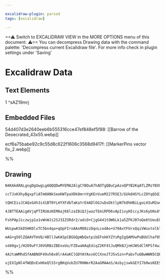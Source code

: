 ```yaml
---

excalidraw-plugin: parsed
tags: [excalidraw]

---
```

==⚠  Switch to EXCALIDRAW VIEW in the MORE OPTIONS menu of this document. ⚠== You can decompress Drawing data with the command palette: 'Decompress current Excalidraw file'. For more info check in plugin settings under 'Saving'


# Excalidraw Data

## Text Elements
1 ^sAZ19mrj

## Embedded Files
54d407d3e2640eeb6b555316cce47ef848ef5f88: [[Barrow of the Desecrated_43x55.webp]]

ecf6a75babe92c9c55d8c622f1606c3568d9417f: [[MarkerPins vector fix_2.webp]]

%%
## Drawing
```compressed-json
N4KAkARALgngDgUwgLgAQQQDwMYEMA2AlgCYBOuA7hADTgQBuCpAzoQPYB2KqATLZMzYBXUtiRoIACyhQ4zZAHoFAc0JRJQgEYA6bGwC2CgF7N6hbEcK4OCtptbErHALRY8RMpWdx8Q1TdIEfARcZgRmBShcZQUebQBGAGZtAAYaOiCEfQQOKGZuAG1wMFAwMogSbgh8GABpTAAFAHUAJQBWdLLIWEQqwn1opH5yzG5nAHYAFkntRLaeSfGADhSe

ccTJxKXhyBgxpfiATm0ANkSeeKWTpaXDk8mrnYgKEnVueM227R5E3/GUk6HSYLcZ8YqQSQIQjKaTvJZzbTjM4nJInZbXJaTJ7WZTBbgpJ7MKCkNgAawQAGE2Pg2KQqsTrMw4LhArlOuVNLhsKTlCShBxiFSaXSJAyOEyWTkoOzIAAzQj4fAAZVgeIkki5GkCMogRJJ5Kar0k70JxLJCBVMDV6EEHh1fJhHHC+TQ8SebGZ2DUe1dKQJ4IgfIFTuYL

tQHCEisJCAQxG4h3i41BT0YLHYXFdbTaKaYrE4ADlOGJuDxDktlpN7k8hHBiLgoLH3uM2onAQ9fi2noRmAARTINuNoWUEMJPXnCOAASWIYYKAF0npphAKAKLBbK5WcLgNEDik7gRqM7tjcxtoYlCBBPeXBadVNqTYiTFLjYiJBA8e4pGOaE6aLNtIk8QnNgYiLAgsqYksEFtJBSw6sw7jiKgRRdGAbrguh4Lbl0FQClgVS4GkxQAL7DKU5SVBIRj

4JBTTEAAigAVjqPTIRUAzKEMAajK6lzaIBiQJjwazTEmiRPD6vApIivyHIccyJKs6ybNsAYvMQbxoIkJypJibQAsp8kpPEYK4ZC0KwmgD4CZcZZHB2CnLNiHC4sh/q4Xq5pCrS9LkOKzKstKi5cjyQaCtSvmiv5EpBTqN7Kqq7EatgWrcZ5ZoGkaJoBl55KWtaurUpUTwOpIIZhhhuEely3rvH6pXLsQFUHpG+DRmeqBolWAapnmGaoKZhw5mmBZ

FshPApJiczwjp1a1vWnWJi2SJ3IZSRdr2/adcO+CjgG441tOW6Lk1a5ZFKJ07oQe6tUeuE0qeg6oLt+24TeCB3hICDYLKJy4M2nKaAghw8NghzYFmxBLNgJwibKwEAtgczXMQQKJrKCFIYUmFVV08TYV2+G8eguDxBApHkQGVE2gAggAWkc+ikCxTxsfSWDBTx9VfJMBnXHMTnZgGUnTKkJyrOWixZksbRAk8GladJqSTIcgFq0NSQ8IBTwWTC0r

WUspwKSkD5HKDlxTC5bn4qa+qUpFIroAAxMO8zzDqnLcodAo+U70AxYFUrxQqiVWuxtolblmUIIamnGmgZnlHlFpJVUkdxo1fjlc6OXVZ6dW+h55SHVOM6FDh5SyuQ2RfeGbVE8QBESLgPD2k1LVoIe7W5TGz1KfJlYLCN/XcOMeOQH16aFhwxaGwpJwPs+m19sEA7cK9V4Bku/LEOdG55HdPe4TWdbr66zatnc/yq0nkC7vuXcN8eT3cBeW+4Q2

mAG+g5OlZQAAVTmVQ/4BllJwKASpCBGGQpWbQatpibEFokKYZYsRgIgQAMVwPoBUUlhaf05rTIgygBrVAglzXCqYoDmAIMQ6EZCoAeh1HoXIuAbpMDrt3d0pBoQ3QIEA7+ICdS4CEEwlo4RoHIXfk8XcCAAASUJ9bvG+G0Ui4AcIQFwHAOAKpFrcAotASE2Qqh1lIPuYYDBCAIAoAAIVCj7CKwoqiu1lG4tx7IIDYBEEFScDZ9Aqntn7FxbttZt0

sd40gvj/H2O9uFYJ0VGRBzZBEnxUo/FZEwaHAqEdiqZ2KF4tJuQMkBJjnHJWSdClRPSf4wJ5ocnpzyZ4yJ0SsgtGEI6XOrpUnVOKf4gA8gXWA9Vi5VNafoTBWCcF4O4AQyALSamZIgVAmB3A5oFIWX0rIgioD0NIVUYIspKHzKKVAEpejSC7KiWwCgkJcDPW4Rs05JSVwClptc25IRnpaI+c055/j3kkgoAA+A7FwqeMQiSRUAANbgEsjaAiBHDW

4AJtaWMhdSfAABNOF49vh8x0lrA4aKClGDYAYAxvUCCXneJTJ5vSzn+PabvTu6BwWWN5CQFZE1RmcuICqBAcBZkct4cQAAsmwJurzcCaGCM9TeIqSAJNQBRSAtjqTfNIMoTkAAKC44xqC8ETIa/VhqZJtAAJQ6gkcoSMLIqhat1T8AkvAlImrdagc1Vq6XlE2ZAmOgyaGcDDI8quNcEASPwrw1ylLcI5BlXKt+pBLxPGwEQIV55k0f3KBwHB0is3

ujEXIpNl4fWQDsExH6eQlS5rgBKqVubZU7RHNmrR2AaGMAAeS/AsbyjswkGEYI7b0wsKEESAwILehP3uuUR65J5UtuvCSAJmRh2cA3ouncoRdnDs7d2o+6iwBkToB9MMwASIgBIkAA==
```
%%